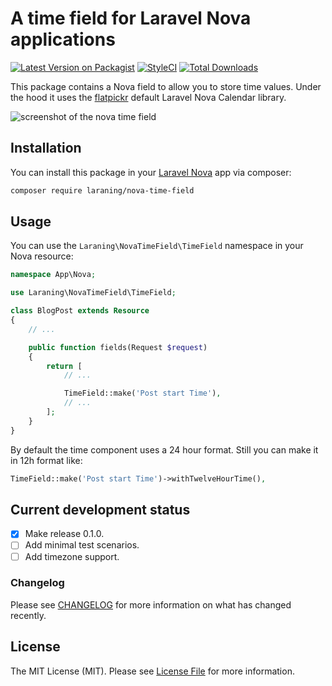 # A time field for Laravel Nova applications

[![Latest Version on Packagist](https://img.shields.io/packagist/v/laraning/nova-time-field.svg?style=flat-square)](https://packagist.org/packages/laraning/nova-time-field)
[![StyleCI](https://github.styleci.io/repos/150501690/shield?branch=master)](https://github.styleci.io/repos/150501690)
[![Total Downloads](https://img.shields.io/packagist/dt/laraning/nova-time-field.svg?style=flat-square)](https://packagist.org/packages/laraning/nova-time-field)

This package contains a Nova field to allow you to store time values. Under the hood it uses the [flatpickr](https://github.com/flatpickr/flatpickr) default Laravel Nova Calendar library.

![screenshot of the nova time field](https://assets.waygou.com/nova-time-field.jpg)

## Installation

You can install this package in your [Laravel Nova](https://nova.laravel.com) app via composer:

```bash
composer require laraning/nova-time-field
```

## Usage

You can use the `Laraning\NovaTimeField\TimeField` namespace in your Nova resource:

```php
namespace App\Nova;

use Laraning\NovaTimeField\TimeField;

class BlogPost extends Resource
{
    // ...

    public function fields(Request $request)
    {
        return [
            // ...

            TimeField::make('Post start Time'),
            // ...
        ];
    }
}
```

By default the time component uses a 24 hour format. Still you can make it in 12h format like:

```php
TimeField::make('Post start Time')->withTwelveHourTime(),
```
## Current development status

- [x] Make release 0.1.0.
- [ ] Add minimal test scenarios.
- [ ] Add timezone support.

### Changelog

Please see [CHANGELOG](CHANGELOG.md) for more information on what has changed recently.

## License

The MIT License (MIT). Please see [License File](LICENSE.md) for more information.

